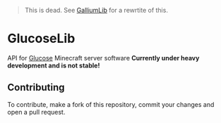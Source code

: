 > This is dead. See [GalliumLib](https://github.com/GalliumPowered/GalliumLib) for a rewrtite of this.
# GlucoseLib
API for [Glucose](https://github.com/GlucoseDev/Glucose) Minecraft server software
**Currently under heavy development and is not stable!**
## Contributing
To contribute, make a fork of this repository, commit your changes and open a pull request.
